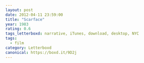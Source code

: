 ```yaml
---
layout: post 
date: 2012-04-11 23:59:00
title: "Scarface"
year: 1983
rating: 0.6
tags_letterboxd: narrative, iTunes, download, desktop, NYC
tags:
  - film
category: Letterboxd
canonical: https://boxd.it/9D2j
---
```

